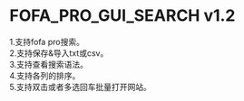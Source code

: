 # FOFA_PRO_GUI_SEARCH v1.2

1.支持fofa pro搜索。  
2.支持保存&导入txt或csv。    
3.支持查看搜索语法。   
4.支持各列的排序。     
5.支持双击或者多选回车批量打开网站。  
